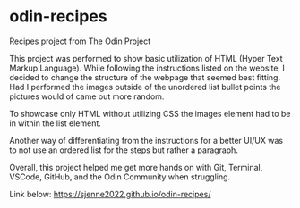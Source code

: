 # odin-recipes
Recipes project from The Odin Project

This project was performed to show basic utilization of HTML (Hyper Text Markup Language). While following the instructions listed on the website, I decided to change the structure of the webpage that seemed best fitting. Had I performed the images outside of the unordered list bullet points the pictures would of came out more random.

To showcase only HTML without utilizing CSS the images element had to be in within the list element.

Another way of differentiating from the instructions for a better UI/UX was to not use an ordered list for the steps but rather a paragraph.

Overall, this project helped me get more hands on with Git, Terminal, VSCode, GitHub, and the Odin Community when struggling.

Link below:
https://sjenne2022.github.io/odin-recipes/